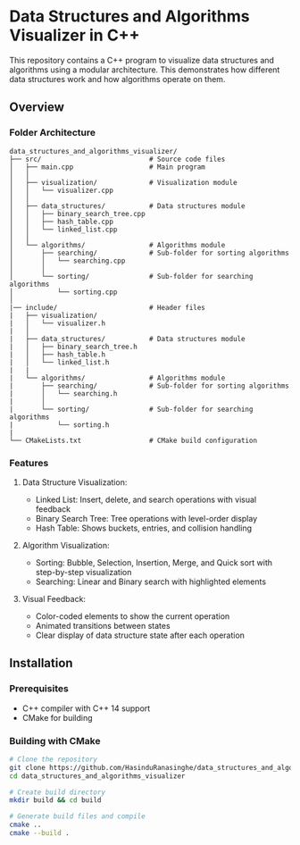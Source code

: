 # Data Structures and Algorithms Visualizer in C++

This repository contains a C++ program to visualize data structures and algorithms using a modular architecture. This demonstrates how different data structures work and how algorithms operate on them.

## Overview

### Folder Architecture
```
data_structures_and_algorithms_visualizer/
├── src/                           # Source code files
│   ├── main.cpp                   # Main program
│   │
│   ├── visualization/             # Visualization module
│   │   └── visualizer.cpp
│   │  
│   ├── data_structures/           # Data structures module
│   │   ├── binary_search_tree.cpp 
│   │   ├── hash_table.cpp
│   │   └── linked_list.cpp
│   │ 
│   └── algorithms/                # Algorithms module
│       ├── searching/             # Sub-folder for sorting algorithms
│       │   └── searching.cpp
│       │   
│       └── sorting/               # Sub-folder for searching algorithms 
│           └── sorting.cpp
│
|── include/                       # Header files
|   ├── visualization/ 
|   │   └── visualizer.h  
|   │
|   ├── data_structures/           # Data structures module
|   │   ├── binary_search_tree.h
|   │   ├── hash_table.h
|   │   └── linked_list.h
|   |   
|   └── algorithms/                # Algorithms module
|       ├── searching/             # Sub-folder for sorting algorithms
|       │   └── searching.h
|       │   
|       └── sorting/               # Sub-folder for searching algorithms 
|           └── sorting.h
|
└── CMakeLists.txt                 # CMake build configuration
```

### Features

1. Data Structure Visualization:

    - Linked List: Insert, delete, and search operations with visual feedback
    - Binary Search Tree: Tree operations with level-order display
    - Hash Table: Shows buckets, entries, and collision handling


2. Algorithm Visualization:

    - Sorting: Bubble, Selection, Insertion, Merge, and Quick sort with step-by-step visualization
    - Searching: Linear and Binary search with highlighted elements


3. Visual Feedback:

    - Color-coded elements to show the current operation
    - Animated transitions between states
    - Clear display of data structure state after each operation


## Installation 

### Prerequisites 

- C++ compiler with C++ 14 support
- CMake for building

### Building with CMake

```bash
# Clone the repository
git clone https://github.com/HasinduRanasinghe/data_structures_and_algorithms_visualizer.git
cd data_structures_and_algorithms_visualizer

# Create build directory
mkdir build && cd build

# Generate build files and compile
cmake ..
cmake --build .
```
